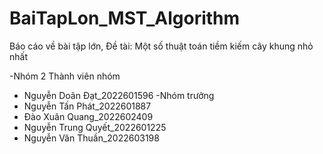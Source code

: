 # BaiTapLon_MST_Algorithm
Báo cáo về bài tập lớn, Đề tài: Một số thuật toán tiềm kiếm cây khung nhỏ nhất



-Nhóm 2
  Thành viên nhóm

+ Nguyễn Doãn Đạt_2022601596 -Nhóm trưởng
+ Nguyễn Tấn Phát_2022601887
+ Đào Xuân Quang_2022602409
+ Nguyễn Trung Quyết_2022601225
+ Nguyễn Văn Thuần_2022603198

